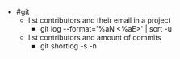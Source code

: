 - #git
	- list contributors and their email in a project
		- git log --format='%aN <%aE>' | sort -u
	- list contributors and amount of commits
		- git shortlog -s -n